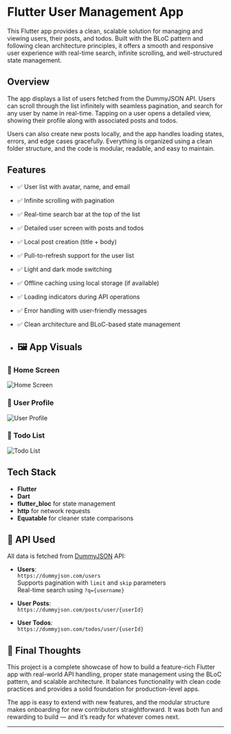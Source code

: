 # Flutter User Management App

This Flutter app provides a clean, scalable solution for managing and viewing users, their posts, and todos. Built with the BLoC pattern and following clean architecture principles, it offers a smooth and responsive user experience with real-time search, infinite scrolling, and well-structured state management.

## Overview

The app displays a list of users fetched from the DummyJSON API. Users can scroll through the list infinitely with seamless pagination, and search for any user by name in real-time. Tapping on a user opens a detailed view, showing their profile along with associated posts and todos.

Users can also create new posts locally, and the app handles loading states, errors, and edge cases gracefully. Everything is organized using a clean folder structure, and the code is modular, readable, and easy to maintain.

## Features

- ✅ User list with avatar, name, and email
- ✅ Infinite scrolling with pagination
- ✅ Real-time search bar at the top of the list
- ✅ Detailed user screen with posts and todos
- ✅ Local post creation (title + body)
- ✅ Pull-to-refresh support for the user list
- ✅ Light and dark mode switching
- ✅ Offline caching using local storage (if available)
- ✅ Loading indicators during API operations
- ✅ Error handling with user-friendly messages
- ✅ Clean architecture and BLoC-based state management

- ## 🖼️ App Visuals

### 🔹 Home Screen
![Home Screen](user_bloc_todo/assets/Visuals/Screenshot_20250604_145202.jpg)

### 🔹 User Profile
![User Profile](user_bloc_todo/assets/Visuals/Screenshot_20250604_145209.jpg)

### 🔹 Todo List
![Todo List](user_bloc_todo/assets/Visuals/Screenshot_20250604_145216.jpg)


## Tech Stack

- **Flutter**
- **Dart**
- **flutter_bloc** for state management
- **http** for network requests
- **Equatable** for cleaner state comparisons


## 🔗 API Used

All data is fetched from [DummyJSON](https://dummyjson.com/docs) API:

- **Users**:  
  `https://dummyjson.com/users`  
  Supports pagination with `limit` and `skip` parameters  
  Real-time search using `?q={username}`

- **User Posts**:  
  `https://dummyjson.com/posts/user/{userId}`

- **User Todos**:  
  `https://dummyjson.com/todos/user/{userId}`

## 💬 Final Thoughts

This project is a complete showcase of how to build a feature-rich Flutter app with real-world API handling, proper state management using the BLoC pattern, and scalable architecture. It balances functionality with clean code practices and provides a solid foundation for production-level apps.

The app is easy to extend with new features, and the modular structure makes onboarding for new contributors straightforward. It was both fun and rewarding to build — and it’s ready for whatever comes next.

---
